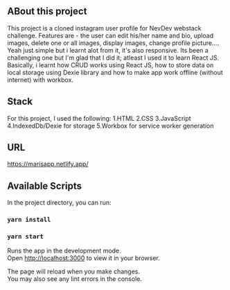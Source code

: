 ## ABout this project

This project is a cloned instagram user profile for NevDev webstack challenge. Features are - the user can edit his/her name and bio, upload images, delete one or all images, display images, change profile picture.... Yeah just simple but i learnt alot from it, it's also responsive. Its been a challenging one but I'm glad that I did it; atleast I used it to learn React JS. Basically, i learnt how CRUD works using React JS, how to store data on local storage using Dexie library and how to make app work offline (without internet) with workbox. 

## Stack

For this project, I used the following:
1.HTML
2.CSS
3.JavaScript
4.IndexedDb/Dexie for storage
5.Workbox for service worker generation

## URL

https://marisapp.netlify.app/


## Available Scripts

In the project directory, you can run:
### `yarn install`
### `yarn start`

Runs the app in the development mode.\
Open [http://localhost:3000](http://localhost:3000) to view it in your browser.

The page will reload when you make changes.\
You may also see any lint errors in the console.

